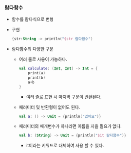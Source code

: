 ### 람다함수

- 함수를 람다식으로 변형
- 구현
    
    ```kotlin
    {str:String -> println("$str 람다함수")
    ```
    
- 람다함수의 다양한 구문
    - 여러 줄로 사용이 가능하다.
        
        ```kotlin
        val calculate: (Int, Int) -> Int = {
        	print(a)
        	print(b)
        	a+b    
        }
        ```
        
        - 여러 줄로 표현 시 마지막 구문이 반환된다.
    - 패러미터 및 반환형이 없어도 된다.
        
        ```kotlin
        val a: () -> Unit = {println("없어요")}
        ```
        
    - 패러미터의 매개변수가 하나라면 이름을 지을 필요가 없다.
        
        ```kotlin
        val b: (String) -> Unit = {println("$it 람다함수")}
        ```
        
        - it이라는 키워드로 대체하여 사용 할 수 있다.
